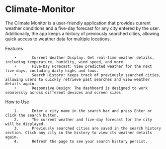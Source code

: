 # Climate-Monitor
The Climate Monitor is a user-friendly application that provides current weather conditions and a five-day forecast for any city entered by the user. Additionally, the app keeps a history of previously searched cities, allowing quick access to weather data for multiple locations.

Features

        •       Current Weather Display: Get real-time weather details, including temperature, humidity, wind speed, and more.
        •       Five-Day Forecast: View predicted weather for the next five days, including daily highs and lows.
        •       Search History: Keeps track of previously searched cities, allowing users to quickly retrieve past searches and view weather details again.
        •       Responsive Design: The dashboard is designed to work seamlessly across different devices and screen sizes.

How to Use

        1.      Enter a city name in the search bar and press Enter or click the search button.
        2.      The current weather and five-day forecast for the city will be displayed.
        3.      Previously searched cities are saved in the search history section. Click any city in the history to view its weather details again.
        4.      Refresh the page to see your search history persist.